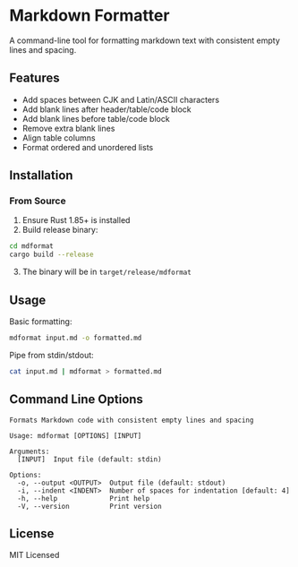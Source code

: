 # Markdown Formatter

A command-line tool for formatting markdown text with consistent empty lines and spacing.

## Features

- Add spaces between CJK and Latin/ASCII characters
- Add blank lines after header/table/code block
- Add blank lines before table/code block
- Remove extra blank lines
- Align table columns
- Format ordered and unordered lists

## Installation

### From Source

1. Ensure Rust 1.85+ is installed
2. Build release binary:

```bash
cd mdformat
cargo build --release
```

3. The binary will be in `target/release/mdformat`

## Usage

Basic formatting:

```bash
mdformat input.md -o formatted.md
```

Pipe from stdin/stdout:

```bash
cat input.md | mdformat > formatted.md
```

## Command Line Options

```
Formats Markdown code with consistent empty lines and spacing

Usage: mdformat [OPTIONS] [INPUT]

Arguments:
  [INPUT]  Input file (default: stdin)

Options:
  -o, --output <OUTPUT>  Output file (default: stdout)
  -i, --indent <INDENT>  Number of spaces for indentation [default: 4]
  -h, --help             Print help
  -V, --version          Print version
```

## License

MIT Licensed
